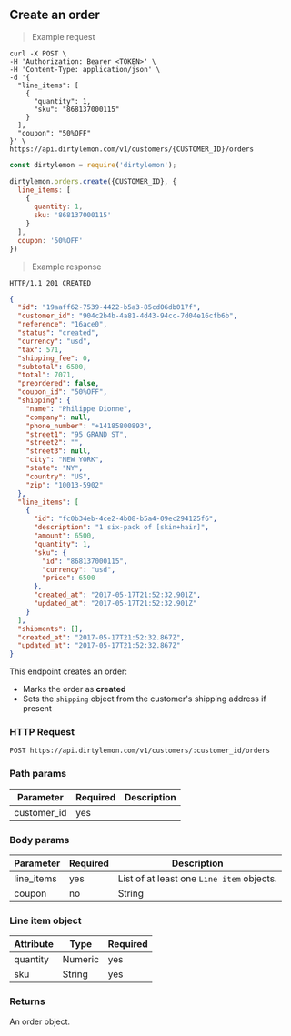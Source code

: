 ## Create an order

> Example request

```shell
curl -X POST \
-H 'Authorization: Bearer <TOKEN>' \
-H 'Content-Type: application/json' \
-d '{
  "line_items": [
    {
      "quantity": 1,
      "sku": "868137000115"
    }
  ],
  "coupon": "50%OFF"
}' \
https://api.dirtylemon.com/v1/customers/{CUSTOMER_ID}/orders
```

```javascript
const dirtylemon = require('dirtylemon');

dirtylemon.orders.create({CUSTOMER_ID}, {
  line_items: [
    {
      quantity: 1,
      sku: '868137000115'
    }
  ],
  coupon: '50%OFF'
})
```

> Example response

```http
HTTP/1.1 201 CREATED
```

```json
{
  "id": "19aaff62-7539-4422-b5a3-85cd06db017f",
  "customer_id": "904c2b4b-4a81-4d43-94cc-7d04e16cfb6b",
  "reference": "16ace0",
  "status": "created",
  "currency": "usd",
  "tax": 571,
  "shipping_fee": 0,
  "subtotal": 6500,
  "total": 7071,
  "preordered": false,
  "coupon_id": "50%OFF",
  "shipping": {
    "name": "Philippe Dionne",
    "company": null,
    "phone_number": "+14185800893",
    "street1": "95 GRAND ST",
    "street2": "",
    "street3": null,
    "city": "NEW YORK",
    "state": "NY",
    "country": "US",
    "zip": "10013-5902"
  },
  "line_items": [
    {
      "id": "fc0b34eb-4ce2-4b08-b5a4-09ec294125f6",
      "description": "1 six-pack of [skin+hair]",
      "amount": 6500,
      "quantity": 1,
      "sku": {
        "id": "868137000115",
        "currency": "usd",
        "price": 6500
      },
      "created_at": "2017-05-17T21:52:32.901Z",
      "updated_at": "2017-05-17T21:52:32.901Z"
    }
  ],
  "shipments": [],
  "created_at": "2017-05-17T21:52:32.867Z",
  "updated_at": "2017-05-17T21:52:32.867Z"
}
```

This endpoint creates an order:

  - Marks the order as __created__
  - Sets the `shipping` object from the customer's shipping address if present

### HTTP Request

`POST https://api.dirtylemon.com/v1/customers/:customer_id/orders`

### Path params

| Parameter | Required | Description |
| --------- | -------- | ------------|
| customer_id | yes |  |

### Body params

| Parameter | Required | Description |
| --------- | -------- | ------------|
| line_items | yes | List of at least one `Line item` objects. |
| coupon | no | String |

### Line item object

| Attribute | Type | Required |
| --------- | -------- | ------------ |
| quantity | Numeric | yes |
| sku | String | yes |

### Returns

An order object.
